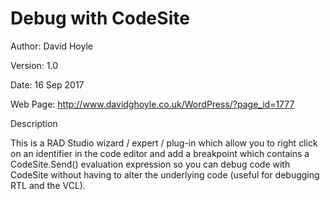 # Debug with CodeSite

Author: David Hoyle

Version: 1.0

Date: 16 Sep 2017

Web Page: http://www.davidghoyle.co.uk/WordPress/?page_id=1777



Description

This is a RAD Studio wizard / expert / plug-in which allow you to right click on
an identifier in the code editor and add a breakpoint which contains a
CodeSite.Send() evaluation expression so you can debug code with CodeSite without
having to alter the underlying code (useful for debugging RTL and the VCL).

